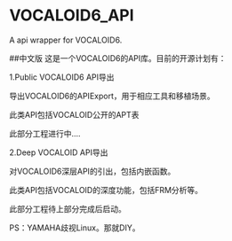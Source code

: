 # VOCALOID6_API
A api wrapper for VOCALOID6.

##中文版
这是一个VOCALOID6的API库。目前的开源计划有：

1.Public VOCALOID6 API导出

导出VOCALOID6的APIExport，用于相应工具和移植场景。

此类API包括VOCALOID公开的APT表

此部分工程进行中....

2.Deep VOCALOID API导出

对VOCALOID6深层API的引出，包括内嵌函数。

此类API包括VOCALOID的深度功能，包括FRM分析等。

此部分工程待上部分完成后启动。

PS：YAMAHA歧视Linux。那就DIY。

